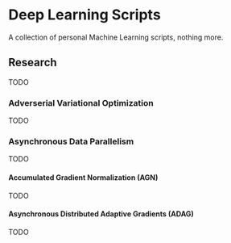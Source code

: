 # Deep Learning Scripts

A collection of personal Machine Learning scripts, nothing more.

## Research

TODO

### Adverserial Variational Optimization

TODO

### Asynchronous Data Parallelism

TODO

#### Accumulated Gradient Normalization (AGN)

TODO

#### Asynchronous Distributed Adaptive Gradients (ADAG)

TODO

